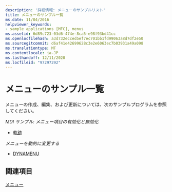 ```yaml
---
description: '詳細情報: メニューのサンプルリスト'
title: メニューのサンプル一覧
ms.date: 11/04/2016
helpviewer_keywords:
- sample applications [MFC], menus
ms.assetid: 6d89c723-03d6-474e-8ca5-e98f93bd41cc
ms.openlocfilehash: a3d732ecced5ef7ec701bb1fd99063a8d7df2e50
ms.sourcegitcommit: d6af41e42699628c3e2e6063ec7b03931a49a098
ms.translationtype: MT
ms.contentlocale: ja-JP
ms.lasthandoff: 12/11/2020
ms.locfileid: "97297292"
---
```

# <a name="menu-sample-list"></a>メニューのサンプル一覧

メニューの作成、編集、および更新については、次のサンプルプログラムを参照してください。

*MDI サンプル: メニュー項目の有効化と無効化*

- [軌跡](../overview/visual-cpp-samples.md)

*メニューを動的に変更する*

- [DYNAMENU](../overview/visual-cpp-samples.md)

## <a name="see-also"></a>関連項目

[メニュー](menus-mfc.md)
